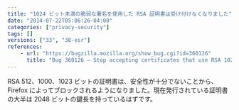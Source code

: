 ```yaml
---
title: "1024 ビット未満の脆弱な署名を使用した RSA 証明書は受け付けなくなりました"
date: "2014-07-22T05:06:26-04:00"
categories: ["privacy-security"]
tags: []
versions: ["33", "38-esr"]
references:
    - url: "https://bugzilla.mozilla.org/show_bug.cgi?id=360126"
      title: "Bug 360126 – Stop accepting certificates that use RSA 1023 or weaker signatures"
---
```

RSA 512、1000、1023 ビットの証明書は、安全性が十分でないことから、Firefox によってブロックされるようになりました。現在発行されている証明書の大半は 2048 ビットの鍵長を持っているはずです。
